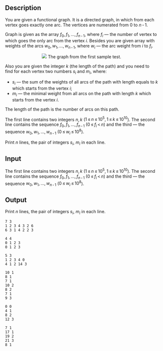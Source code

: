 ## Description

<div><p>You are given a <span class="tex-font-style-it">functional graph</span>. It is a directed graph, in which from each vertex goes exactly one arc. The vertices are numerated from <span class="tex-span">0</span> to <span class="tex-span"><i>n</i> - 1</span>.</p><p>Graph is given as the array <span class="tex-span"><i>f</i><sub class="lower-index">0</sub>, <i>f</i><sub class="lower-index">1</sub>, ..., <i>f</i><sub class="lower-index"><i>n</i> - 1</sub></span>, where <span class="tex-span"><i>f</i><sub class="lower-index"><i>i</i></sub></span> — the number of vertex to which goes the only arc from the vertex <span class="tex-span"><i>i</i></span>. Besides you are given array with weights of the arcs <span class="tex-span"><i>w</i><sub class="lower-index">0</sub>, <i>w</i><sub class="lower-index">1</sub>, ..., <i>w</i><sub class="lower-index"><i>n</i> - 1</sub></span>, where <span class="tex-span"><i>w</i><sub class="lower-index"><i>i</i></sub></span> — the arc weight from <span class="tex-span"><i>i</i></span> to <span class="tex-span"><i>f</i><sub class="lower-index"><i>i</i></sub></span>.</p><center> <img class="tex-graphics" src="file://6Fa1B51P.png" style="max-width: 100.0%;max-height: 100.0%;">   <span class="tex-font-size-small">The graph from the first sample test.</span> </center><p>Also you are given the integer <span class="tex-span"><i>k</i></span> (the length of the path) and you need to find for each vertex two numbers <span class="tex-span"><i>s</i><sub class="lower-index"><i>i</i></sub></span> and <span class="tex-span"><i>m</i><sub class="lower-index"><i>i</i></sub></span>, where:</p><ul> <li> <span class="tex-span"><i>s</i><sub class="lower-index"><i>i</i></sub></span> — the sum of the weights of all arcs of the path with length equals to <span class="tex-span"><i>k</i></span> which starts from the vertex <span class="tex-span"><i>i</i></span>; </li><li> <span class="tex-span"><i>m</i><sub class="lower-index"><i>i</i></sub></span> — the minimal weight from all arcs on the path with length <span class="tex-span"><i>k</i></span> which starts from the vertex <span class="tex-span"><i>i</i></span>. </li></ul><p>The length of the path is the number of arcs on this path.</p></div><div class="input-specification"><p>The first line contains two integers <span class="tex-span"><i>n</i>, <i>k</i></span> (<span class="tex-span">1 ≤ <i>n</i> ≤ 10<sup class="upper-index">5</sup>, 1 ≤ <i>k</i> ≤ 10<sup class="upper-index">10</sup></span>). The second line contains the sequence <span class="tex-span"><i>f</i><sub class="lower-index">0</sub>, <i>f</i><sub class="lower-index">1</sub>, ..., <i>f</i><sub class="lower-index"><i>n</i> - 1</sub></span> (<span class="tex-span">0 ≤ <i>f</i><sub class="lower-index"><i>i</i></sub> &lt; <i>n</i></span>) and the third — the sequence <span class="tex-span"><i>w</i><sub class="lower-index">0</sub>, <i>w</i><sub class="lower-index">1</sub>, ..., <i>w</i><sub class="lower-index"><i>n</i> - 1</sub></span> (<span class="tex-span">0 ≤ <i>w</i><sub class="lower-index"><i>i</i></sub> ≤ 10<sup class="upper-index">8</sup></span>).</p></div><div class="output-specification"><p>Print <span class="tex-span"><i>n</i></span> lines, the pair of integers <span class="tex-span"><i>s</i><sub class="lower-index"><i>i</i></sub></span>, <span class="tex-span"><i>m</i><sub class="lower-index"><i>i</i></sub></span> in each line.</p></div>

## Input

<p>The first line contains two integers <span class="tex-span"><i>n</i>, <i>k</i></span> (<span class="tex-span">1 ≤ <i>n</i> ≤ 10<sup class="upper-index">5</sup>, 1 ≤ <i>k</i> ≤ 10<sup class="upper-index">10</sup></span>). The second line contains the sequence <span class="tex-span"><i>f</i><sub class="lower-index">0</sub>, <i>f</i><sub class="lower-index">1</sub>, ..., <i>f</i><sub class="lower-index"><i>n</i> - 1</sub></span> (<span class="tex-span">0 ≤ <i>f</i><sub class="lower-index"><i>i</i></sub> &lt; <i>n</i></span>) and the third — the sequence <span class="tex-span"><i>w</i><sub class="lower-index">0</sub>, <i>w</i><sub class="lower-index">1</sub>, ..., <i>w</i><sub class="lower-index"><i>n</i> - 1</sub></span> (<span class="tex-span">0 ≤ <i>w</i><sub class="lower-index"><i>i</i></sub> ≤ 10<sup class="upper-index">8</sup></span>).</p>

## Output

<p>Print <span class="tex-span"><i>n</i></span> lines, the pair of integers <span class="tex-span"><i>s</i><sub class="lower-index"><i>i</i></sub></span>, <span class="tex-span"><i>m</i><sub class="lower-index"><i>i</i></sub></span> in each line.</p>





```input1
7 3
1 2 3 4 3 2 6
6 3 1 4 2 2 3

```




```input2
4 4
0 1 2 3
0 1 2 3

```




```input3
5 3
1 2 3 4 0
4 1 2 14 3

```




```output1
10 1
8 1
7 1
10 2
8 2
7 1
9 3

```




```output2
0 0
4 1
8 2
12 3

```




```output3
7 1
17 1
19 2
21 3
8 1

```


